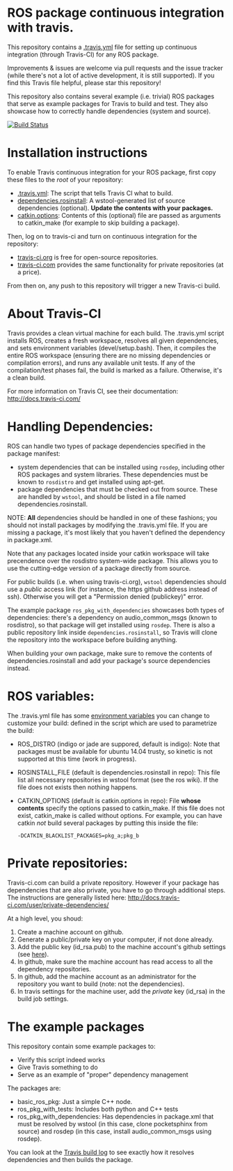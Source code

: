 # ROS package continuous integration with travis.

This repository contains a [.travis.yml](https://github.com/felixduvallet/ros-travis-integration/blob/master/.travis.yml)
file for setting up continuous integration (through Travis-CI) for any ROS package.

Improvements & issues are welcome via pull requests and the issue tracker
(while there's not a lot of active development, it is still supported).  If you
find this Travis file helpful, please star this repository!

This repository also contains several example (i.e. trivial) ROS packages that
serve as example packages for Travis to build and test. They also showcase how
to correctly handle dependencies (system and source).

[![Build Status](https://travis-ci.org/felixduvallet/ros-travis-integration.svg?branch=master)](https://travis-ci.org/felixduvallet/ros-travis-integration)

# Installation instructions

To enable Travis continuous integration for your ROS package, first copy these
files to the *root* of your repository:
 - [.travis.yml](https://github.com/felixduvallet/ros-travis-integration/blob/master/.travis.yml): The script that tells Travis CI what to build.
 - [dependencies.rosinstall](https://github.com/felixduvallet/ros-travis-integration/blob/master/dependencies.rosinstall): A wstool-generated list of source dependencies
   (optional). **Update the contents with your packages.**
 - [catkin.options](https://github.com/felixduvallet/ros-travis-integration/blob/master/catkin.options): Contents of this (optional) file are passed as arguments to catkin_make (for example to skip building a package).

Then, log on to travis-ci and turn on continuous integration for the repository:
 - [travis-ci.org](http://travis-ci.org) is free for open-source repositories.
 - [travis-ci.com](http://travis-ci.com) provides the same functionality for private repositories (at a price).

From then on, any push to this repository will trigger a new Travis-ci build.

# About Travis-CI

Travis provides a clean virtual machine for each build. The .travis.yml script
installs ROS, creates a fresh workspace, resolves all given dependencies, and
sets environment variables (devel/setup.bash). Then, it compiles the entire ROS
workspace (ensuring there are no missing dependencies or compilation errors),
and runs any available unit tests. If any of the compilation/test phases fail,
the build is marked as a failure. Otherwise, it's a clean build.

For more information on Travis CI, see their documentation:
http://docs.travis-ci.com/

# Handling Dependencies:

ROS can handle two types of package dependencies specified in the package manifest:

  - system dependencies that can be installed using `rosdep`, including other
    ROS packages and system libraries. These dependencies must be known to
    `rosdistro` and get installed using apt-get.
  - package dependencies that must be checked out from source. These are handled by
    `wstool`, and should be listed in a file named dependencies.rosinstall.

NOTE: **All** dependencies should be handled in one of these fashions; you
should not install packages by modifying the .travis.yml file.  If you are
missing a package, it's most likely that you haven't defined the dependency in
package.xml.

Note that any packages located inside your catkin workspace will take
precendence over the rosdistro system-wide package.
This allows you to use the cutting-edge version of a package directly from
source.

For public builds (i.e. when using travis-ci.org), `wstool` dependencies should
use a *public* access link (for instance, the https github address instead of
ssh). Otherwise you will get a "Permission denied (publickey)" error.

The example package `ros_pkg_with_dependencies` showcases both types of
dependencies: there's a dependency on audio_common_msgs (known to rosdistro), so
that package will get installed using `rosdep`. There is also a public
repository link inside `dependencies.rosinstall`, so Travis will clone the
repository into the workspace before building anything.

When building your own package, make sure to remove the contents of
dependencies.rosinstall and add your package's source dependencies instead.

# ROS variables:

The .travis.yml file has some [environment
variables](https://docs.travis-ci.com/user/environment-variables/) you can
change to customize your build: defined in the script which are used to
parametrize the build:

  - ROS_DISTRO (indigo or jade are suppored, default is indigo): Note that
    packages must be available for ubuntu 14.04 trusty, so kinetic is not
    supported at this time (work in progress).
  - ROSINSTALL_FILE (default is dependencies.rosinstall in repo): This file
    list all necessary repositories in wstool format (see the ros wiki). If the
    file does not exists then nothing happens.
  - CATKIN_OPTIONS (default is catkin.options in repo): File **whose contents**
    specify the options passed to catkin_make. If this file does not exist,
    catkin_make is called without options. For example, you can have catkin
    *not* build several packages by putting this inside the file:

        -DCATKIN_BLACKLIST_PACKAGES=pkg_a;pkg_b

# Private repositories:

Travis-ci.com can build a private repository. However if your package has
dependencies that are also private, you have to go through additional steps.
The instructions are generally listed here:
http://docs.travis-ci.com/user/private-dependencies/

At a high level, you shoud:

1. Create a machine account on github.
2. Generate a public/private key on your computer, if not done already.
3. Add the public key (id_rsa.pub) to the machine account's github settings (see [here](https://developer.github.com/guides/managing-deploy-keys/#machine-users)).
4. In github, make sure the machine account has read access to all the dependency repositories.
5. In github, add the machine account as an administrator for the repository you want to build (note: not the dependencies).
6. In travis settings for the machine user, add the *private* key (id_rsa) in the build job settings.

# The example packages

This repository contain some example packages to:

* Verify this script indeed works
* Give Travis something to do
* Serve as an example of "proper" dependency management

The packages are:

* basic_ros_pkg: Just a simple C++ node.
* ros_pkg_with_tests: Includes both python and C++ tests
* ros_pkg_with_dependencies: Has dependencies in package.xml that must be
  resolved by wstool (in this case, clone pocketsphinx from source) and rosdep
  (in this case, install audio_common_msgs using rosdep).

You can look at the [Travis build
log](https://travis-ci.org/felixduvallet/ros-travis-integration) to see exactly
how it resolves dependencies and then builds the package.
